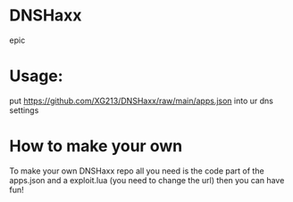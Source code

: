 # DNSHaxx
epic
# Usage:
put https://github.com/XG213/DNSHaxx/raw/main/apps.json into ur dns settings
# How to make your own
To make your own DNSHaxx repo all you need is the code part of the apps.json and a exploit.lua (you need to change the url) then you can have fun!
